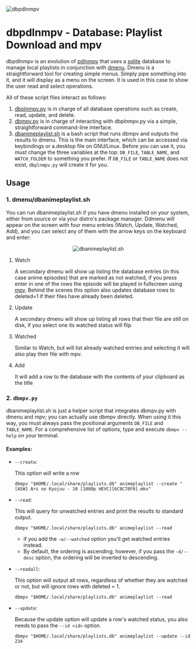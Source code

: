 
![dbpdlnmpv](https://github.com/duartqx/images/blob/main/dbpdlnmpv.png?raw=true "dbpdlnmpv")

# dbpdlnmpv - Database: Playlist Download and mpv

dbpdlnmpv is an evolution of [pdlnmpv](https://github.com/duartqx/pdlnlink/blob/main/pdlnmpv) that uses a [sqlite](https://docs.python.org/3/library/sqlite3.html) database to manage local playlists in conjunction with [dmenu](https://tools.suckless.org/dmenu/). Dmenu is a straightforward tool for creating simple menus. Simply pipe something into it, and it will display as a menu on the screen. It is used in this case to show the user read and select operations.

All of these script files interact as follows:

 1. [dbplnmpv.py](https://github.com/duartqx/dbplnmpv/blob/main/dbplmpv.py) is in charge of all database operations such as create, read, update, and delete.
 2. [dbmpv.py](https://github.com/duartqx/dbplnmpv/blob/main/dbmpv.py) is in charge of interacting with dbplnmpv.py via a simple, straightforward command-line interface.
 3. [dbanimeplaylist.sh](https://github.com/duartqx/dbplnmpv/blob/main/dbanimeplaylist.sh) is a bash script that runs dbmpv and outputs the results to dmenu. This is the main interface, which can be accessed via keybindings or a.desktop file on GNU/Linux. Before you can use it, you must change the three variables at the top: `DB_FILE`, `TABLE_NAME`, and `WATCH_FOLDER` to something you prefer. If `DB_FILE` or `TABLE_NAME` does not exist, `dbplnmpv.py` will create it for you.

 ## Usage

 ### 1. **dmenu**/dbanimeplaylist.sh

You can run dbanimeplaylist.sh if you have dmenu installed on your system, either from source or via your distro's package manager. Ddmenu will appear on the screen with four menu entries (Watch, Update, Watched, Add), and you can select any of them with the arrow keys on the keyboard and enter:

<p align="center">
      <img src="https://github.com/duartqx/images/blob/main/dbanimeplaylistsh.png?raw=true" alt="dbanimeplaylist.sh" />
</p>

 1. Watch

	 A secondary dmenu will show up listing the database entries (in this case anime episodes) that are marked as not watched, if you press enter in one of the rows the episode will be played in fullscreen using [mpv](https://mpv.io/). Behind the scenes this option also updates database rows to deleted=1 if their files have already been deleted.

 2. Update

	 A secondary dmenu will show up listing all rows that their file are still on disk, if you select one its watched status will flip

 3. Watched

	 Similar to Watch, but will list already watched entries and selecting it will also play their file with mpv.
 4. Add

	 It will add a row to the database with the contents of your clipboard as the title

 ### 2. `dbmpv.py`

dbanimeplaylist.sh is just a helper script that integrates dbmpv.py with dmenu and mpv; you can actually use dbmpv directly. When using it this way, you must always pass the positional arguments `DB_FILE` and `TABLE_NAME`.
For a comprehensive list of options, type and execute `dbmpv --help` on your terminal.

#### Examples:

- `--create`:

     This option will write a row
	 
      dbmpv "$HOME/.local/share/playlists.db" animeplaylist --create "[ASW] Ars no Kyojuu - 10 [1080p HEVC][6C8C78F0].mkv"

 - 	`--read`:

       This will query for unwatched entries and print the results to standard output.
	 
	    dbmpv "$HOME/.local/share/playlists.db" animeplaylist --read

	 - if you add the `-w/--watched` option you'll get watched entries instead.
	 - By default, the ordering is ascending; however, if you pass the `-d/--desc` option, the ordering will be inverted to descending.

 - `--readall`:

      This option will output all rows, regardless of whether they are watched or not, but will ignore rows with deleted = 1.
	 
	   dbmpv "$HOME/.local/share/playlists.db" animeplaylist --read

 - `--update`:

	 Because the update option will update a row's watched status, you also needs to pass the `--id <id>` option.
		 
	   dbmpv "$HOME/.local/share/playlists.db" animeplaylist --update --id 234

